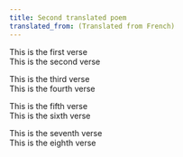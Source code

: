```yaml
---
title: Second translated poem
translated_from: (Translated from French)
---
```

This is the first verse  
This is the second verse  


This is the third verse  
This is the fourth verse

This is the fifth verse  
This is the sixth verse  


This is the seventh verse  
This is the eighth verse

